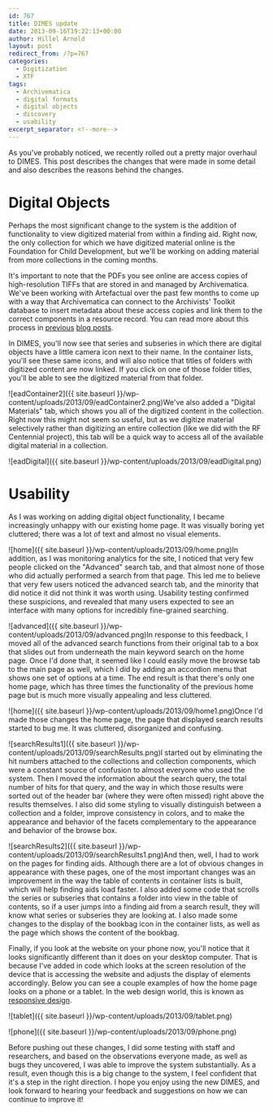 ```yaml
---
id: 767
title: DIMES update
date: 2013-09-16T19:22:13+00:00
author: Hillel Arnold
layout: post
redirect_from: /?p=767
categories:
  - Digitization
  - XTF
tags:
  - Archivematica
  - digital formats
  - digital objects
  - discovery
  - usability
excerpt_separator: <!--more-->
---
```

As you've probably noticed, we recently rolled out a pretty major overhaul to DIMES. This post describes the changes that were made in some detail and also describes the reasons behind the changes.<!--more-->

# Digital Objects

Perhaps the most significant change to the system is the addition of functionality to view digitized material from within a finding aid. Right now, the only collection for which we have digitized material online is the Foundation for Child Development, but we'll be working on adding material from more collections in the coming months.

It's important to note that the PDFs you see online are access copies of high-resolution TIFFs that are stored in and managed by Archivematica. We've been working with Artefactual over the past few months to come up with a way that Archivematica can connect to the Archivists' Toolkit database to insert metadata about these access copies and link them to the correct components in a resource record. You can read more about this process in [previous](http://dteamblog/?p=498) [blog posts](http://dteamblog/?p=532).

In DIMES, you'll now see that series and subseries in which there are digital objects have a little camera icon next to their name. In the container lists, you'll see these same icons, and will also notice that titles of folders with digitized content are now linked. If you click on one of those folder titles, you'll be able to see the digitized material from that folder.

![eadContainer2]({{ site.baseurl }}/wp-content/uploads/2013/09/eadContainer2.png)We've also added a "Digital Materials" tab, which shows you all of the digitized content in the collection. Right now this might not seem so useful, but as we digitize material selectively rather than digitizing an entire collection (like we did with the RF Centennial project), this tab will be a quick way to access all of the available digital material in a collection.

![eadDigital]({{ site.baseurl }}/wp-content/uploads/2013/09/eadDigital.png)

# Usability

As I was working on adding digital object functionality, I became increasingly unhappy with our existing home page. It was visually boring yet cluttered; there was a lot of text and almost no visual elements.

![home]({{ site.baseurl }}/wp-content/uploads/2013/09/home.png)In addition, as I was monitoring analytics for the site, I noticed that very few people clicked on the "Advanced" search tab, and that almost none of those who did actually performed a search from that page. This led me to believe that very few users noticed the advanced search tab, and the minority that did notice it did not think it was worth using. Usability testing confirmed these suspicions, and revealed that many users expected to see an interface with many options for incredibly fine-grained searching.

![advanced]({{ site.baseurl }}/wp-content/uploads/2013/09/advanced.png)In response to this feedback, I moved all of the advanced search functions from their original tab to a box that slides out from underneath the main keyword search on the home page. Once I'd done that, it seemed like I could easily move the browse tab to the main page as well, which I did by adding an accordion menu that shows one set of options at a time. The end result is that there's only one home page, which has three times the functionality of the previous home page but is much more visually appealing and less cluttered.

![home]({{ site.baseurl }}/wp-content/uploads/2013/09/home1.png)Once I'd made those changes the home page, the page that displayed search results started to bug me. It was cluttered, disorganized and confusing.

![searchResults1]({{ site.baseurl }}/wp-content/uploads/2013/09/searchResults.png)I started out by eliminating the hit numbers attached to the collections and collection components, which were a constant source of confusion to almost everyone who used the system. Then I moved the information about the search query, the total number of hits for that query, and the way in which those results were sorted out of the header bar (where they were often missed) right above the results themselves. I also did some styling to visually distinguish between a collection and a folder, improve consistency in colors, and to make the appearance and behavior of the facets complementary to the appearance and behavior of the browse box.

![searchResults2]({{ site.baseurl }}/wp-content/uploads/2013/09/searchResults1.png)And then, well, I had to work on the pages for finding aids. Although there are a lot of obvious changes in appearance with these pages, one of the most important changes was an improvement in the way the table of contents in container lists is built, which will help finding aids load faster. I also added some code that scrolls the series or subseries that contains a folder into view in the table of contents, so if a user jumps into a finding aid from a search result, they will know what series or subseries they are looking at. I also made some changes to the display of the bookbag icon in the container lists, as well as the page which shows the content of the bookbag.

Finally, if you look at the website on your phone now, you'll notice that it looks significantly different than it does on your desktop computer. That is because I've added in code which looks at the screen resolution of the device that is accessing the website and adjusts the display of elements accordingly. Below you can see a couple examples of how the home page looks on a phone or a tablet. In the web design world, this is known as [responsive design](http://en.wikipedia.org/wiki/Responsive_web_design).

![tablet]({{ site.baseurl }}/wp-content/uploads/2013/09/tablet.png)

![phone]({{ site.baseurl }}/wp-content/uploads/2013/09/phone.png)

Before pushing out these changes, I did some testing with staff and researchers, and based on the observations everyone made, as well as bugs they uncovered, I was able to improve the system substantially. As a result, even though this is a big change to the system, I feel confident that it's a step in the right direction. I hope you enjoy using the new DIMES, and look forward to hearing your feedback and suggestions on how we can continue to improve it!
